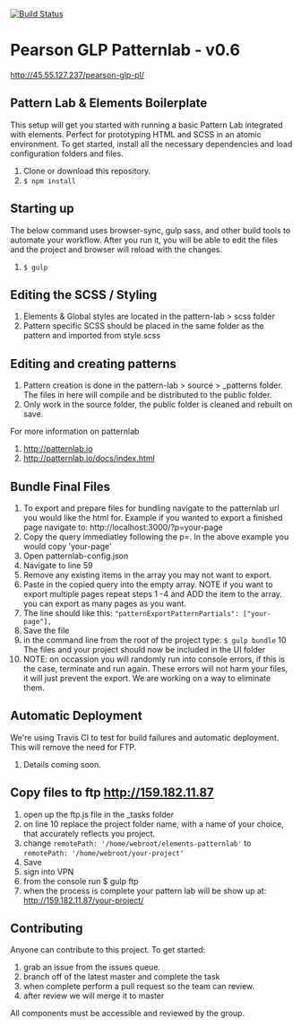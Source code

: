 [![Build Status](https://travis-ci.com/pearson-ux/pearson-glp-pl.svg?token=yRiZW31ciCX2AwmRD34E&branch=master)](https://travis-ci.com/pearson-ux/pearson-glp-pl)

# Pearson GLP Patternlab - v0.6
http://45.55.127.237/pearson-glp-pl/


## Pattern Lab & Elements Boilerplate
This setup will get you started with running a basic Pattern Lab integrated with elements.  Perfect for prototyping HTML and SCSS in an atomic environment. To get started, install all the necessary dependencies and load configuration folders and files.
1. Clone or download this repository.
2. ``` $ npm install ```


## Starting up
The below command uses browser-sync, gulp sass, and other build tools to automate your workflow.  After you run it, you will be able to edit the files and the project and browser will reload with the changes.

1. ``` $ gulp ```

## Editing the SCSS / Styling

1. Elements & Global styles are located in the pattern-lab > scss folder
2. Pattern specific SCSS should be placed in the same folder as the pattern and imported from style.scss


## Editing and creating patterns

1. Pattern creation is done in the pattern-lab > source > _patterns folder.  The files in here will compile and be distributed to the public folder.
2. Only work in the source folder, the public folder is cleaned and rebuilt on save.

For more information on patternlab
1. http://patternlab.io
2. http://patternlab.io/docs/index.html

## Bundle Final Files

1. To export and prepare files for bundling navigate to the patternlab url you would like the html for.  Example if you wanted to export a finished page navigate to: http://localhost:3000/?p=your-page
2. Copy the query immediatley following the p=.  In the above example you would copy 'your-page'
3. Open patternlab-config.json
4. Navigate to line 59
5. Remove any existing items in the array you may not want to export.
6. Paste in the copied query into the empty array.  NOTE if you want to export multiple pages repeat steps 1 -4 and ADD the item to the array.  you can export as many pages as you want.
7. The line should like this:   ```"patternExportPatternPartials": ["your-page"],```
8. Save the file
9. in the command line from the root of the project type: ```$ gulp bundle```
10 The files and your project should now be included in the UI folder
11. NOTE: on occassion you will randomly run into console errors, if this is the case, terminate and run again.  These errors will not harm your files, it will just prevent the export.  We are working on a way to eliminate them.

## Automatic Deployment
We're using Travis CI to test for build failures and automatic deployment.  This will remove the need for FTP.
1. Details coming soon.

## Copy files to ftp http://159.182.11.87
1. open up the ftp.js file in the _tasks folder
2. on line 10 replace the project folder name, with a name of your choice, that accurately reflects you project.
3. change ```remotePath: '/home/webroot/elements-patternlab'```  to ```remotePath: '/home/webroot/your-project'```
4. Save
5. sign into VPN
5. from the console run $ gulp ftp
6. when the process is complete your pattern lab will be show up at: http://159.182.11.87/your-project/

## Contributing
Anyone can contribute to this project.  To get started:
1. grab an issue from the issues queue.
2. branch off of the latest master and complete the task
3. when complete perform a pull request so the team can review.
4. after review we will merge it to master

All components must be accessible and reviewed by the group.
